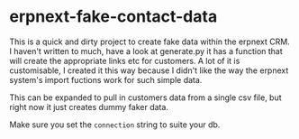 # erpnext-fake-contact-data

This is a quick and dirty project to create fake data within the erpnext CRM.  I haven't written to much, have a look at generate.py it has a function that will create the appropriate links etc for customers.  A lot of it is customisable, I created it this way because I didn't like the way the erpnext system's import fuctions work for such simple data.

This can be expanded to pull in customers data from a single csv file, but right now it just creates dummy faker data.

Make sure you set the `connection` string to suite your db.
